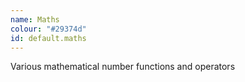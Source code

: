 ```yaml
---
name: Maths
colour: "#29374d"
id: default.maths
---
```


Various mathematical number functions and operators